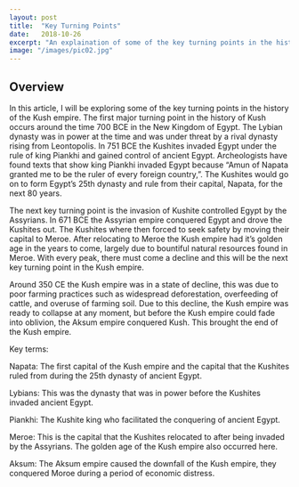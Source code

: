 ```yaml
---
layout: post
title:  "Key Turning Points"
date:   2018-10-26
excerpt: "An explaination of some of the key turning points in the history of the Kush empire."
image: "/images/pic02.jpg"
---
```


## Overview

In this article, I will be exploring some of the key turning points in the history of the Kush empire. The first major turning point in the history of Kush occurs around the time 700 BCE in the New Kingdom of Egypt. The Lybian dynasty was in power at the time and was under threat by a rival dynasty rising from Leontopolis. In 751 BCE the Kushites invaded Egypt under the rule of king Piankhi and gained control of ancient Egypt. Archeologists have found texts that show king Piankhi invaded Egypt because “Amun of Napata granted me to be the ruler of every foreign country,”. The Kushites would go on to form Egypt’s 25th dynasty and rule from their capital, Napata, for the next 80 years.

The next key turning point is the invasion of Kushite controlled Egypt by the Assyrians. In 671 BCE the Assyrian empire conquered Egypt and drove the Kushites out. The Kushites where then forced to seek safety by moving their capital to Meroe. After relocating to Meroe the Kush empire had it’s golden age in the years to come, largely due to bountiful natural resources found in Meroe. With every peak, there must come a decline and this will be the next key turning point in the Kush empire.

Around 350 CE the Kush empire was in a state of decline, this was due to poor farming practices such as widespread deforestation, overfeeding of cattle, and overuse of farming soil. Due to this decline, the Kush empire was ready to collapse at any moment, but before the Kush empire could fade into oblivion, the Aksum empire conquered Kush. This brought the end of the Kush empire.



Key terms:

Napata: The first capital of the Kush empire and the capital that the Kushites ruled from during the 25th dynasty of ancient Egypt. 

Lybians: This was the dynasty that was in power before the Kushites invaded ancient Egypt.

Piankhi: The Kushite king who facilitated the conquering of ancient Egypt.

Meroe: This is the capital that the Kushites relocated to after being invaded by the Assyrians. The golden age of the Kush empire also occurred here.

Aksum: The Aksum empire caused the downfall of the Kush empire, they conquered Moroe during a period of economic distress.
